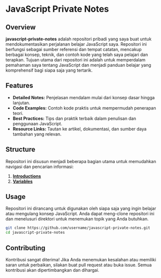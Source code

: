 # JavaScript Private Notes

## Overview

**javascript-private-notes** adalah repositori pribadi yang saya buat untuk mendokumentasikan perjalanan belajar JavaScript saya. Repositori ini berfungsi sebagai sumber referensi dan tempat catatan, mencakup berbagai konsep, teknik, dan contoh kode yang telah saya pelajari dan terapkan. Tujuan utama dari repositori ini adalah untuk memperdalam pemahaman saya tentang JavaScript dan menjadi panduan belajar yang komprehensif bagi siapa saja yang tertarik.

## Features

- **Detailed Notes:** Penjelasan mendalam mulai dari konsep dasar hingga lanjutan.
- **Code Examples:** Contoh kode praktis untuk mempermudah penerapan teori.
- **Best Practices:** Tips dan praktik terbaik dalam penulisan dan penggunaan JavaScript.
- **Resource Links:** Tautan ke artikel, dokumentasi, dan sumber daya tambahan yang relevan.

## Structure

Repositori ini disusun menjadi beberapa bagian utama untuk memudahkan navigasi dan pencarian informasi:

1. **[Introductions](./1-introductions/README.md)**
2. **[Variables](./2-variables/README.md)**

## Usage

Repositori ini dirancang untuk digunakan oleh siapa saja yang ingin belajar atau mengulang konsep JavaScript. Anda dapat meng-clone repositori ini dan menelusuri direktori untuk menemukan topik yang Anda butuhkan.

```bash
git clone https://github.com/username/javascript-private-notes.git
cd javascript-private-notes
```

## Contributing

Kontribusi sangat diterima! Jika Anda menemukan kesalahan atau memiliki saran untuk perbaikan, silakan buat pull request atau buka issue. Semua kontribusi akan dipertimbangkan dan dihargai.
